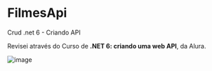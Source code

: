 # FilmesApi
Crud .net 6 - Criando API

Revisei através do Curso de <b>.NET 6: criando uma web API</b>, da Alura.


![image](https://github.com/eutiagoportela/Filmes-Api/assets/30733976/df8ac794-6721-418f-8c33-c697330b6cbe)

